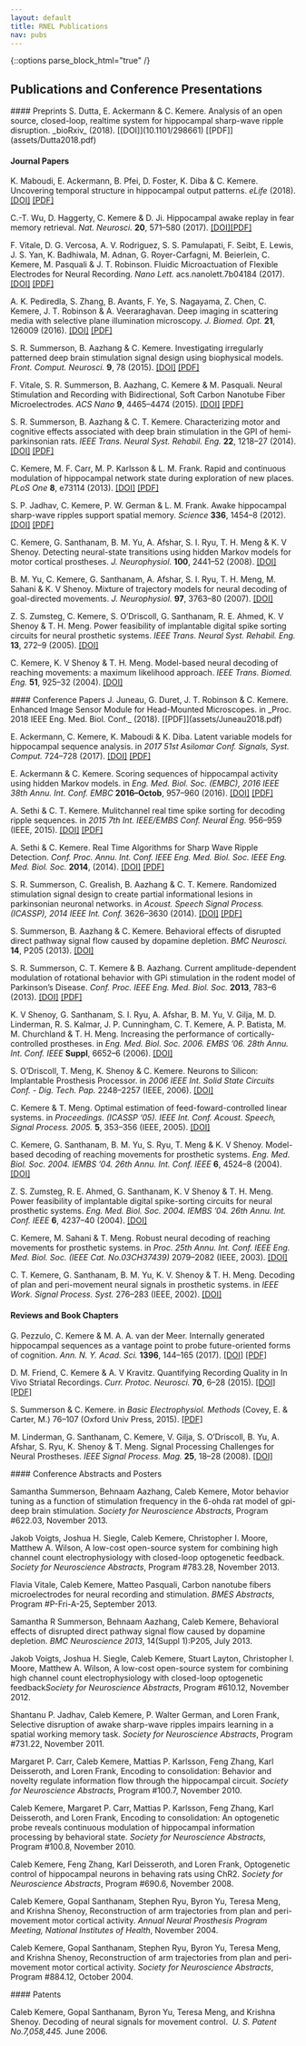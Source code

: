 ```yaml
---
layout: default
title: RNEL Publications
nav: pubs
---
```


{::options parse_block_html="true" /}

## Publications and Conference Presentations
<div class="bs-callout bs-callout-info">
#### Preprints
S. Dutta, E. Ackermann & C. Kemere. Analysis of an open source, closed-loop, realtime system for hippocampal sharp-wave ripple disruption. _bioRxiv_ (2018). [[DOI]](10.1101/298661) [[PDF]](assets/Dutta2018.pdf)

#### Journal Papers
K. Maboudi, E. Ackermann, B. Pfei, D. Foster, K. Diba & C. Kemere. Uncovering temporal structure in hippocampal output patterns. _eLife_ (2018). [[DOI]](10.1101/242594) [[PDF]](assets/Maboudi2018.pdf)

C.-T. Wu, D. Haggerty, C. Kemere & D. Ji. Hippocampal awake replay in fear memory retrieval. _Nat. Neurosci._ **20**, 571–580 (2017). [[DOI]](10.1038/nn.4507)[[PDF]](assets/Wu2017.pdf)

F. Vitale, D. G. Vercosa, A. V. Rodriguez, S. S. Pamulapati, F. Seibt, E. Lewis, J. S. Yan, K. Badhiwala, M. Adnan, G. Royer-Carfagni, M. Beierlein, C. Kemere, M. Pasquali & J. T. Robinson. Fluidic Microactuation of Flexible Electrodes for Neural Recording. _Nano Lett._ acs.nanolett.7b04184 (2017). [[DOI]](10.1021/acs.nanolett.7b04184) [[PDF]](assets/Vitale2017.pdf)

A. K. Pediredla, S. Zhang, B. Avants, F. Ye, S. Nagayama, Z. Chen, C. Kemere, J. T. Robinson & A. Veeraraghavan. Deep imaging in scattering media with selective plane illumination microscopy. _J. Biomed. Opt._ **21**, 126009 (2016). [[DOI]](10.1117/1.JBO.21.12.126009) [[PDF]](assets/Pediredla2016.pdf)

S. R. Summerson, B. Aazhang & C. Kemere. Investigating irregularly patterned deep brain stimulation signal design using biophysical models. _Front. Comput. Neurosci._ **9**, 78 (2015). [[DOI]](10.3389/fncom.2015.00078) [[PDF]](assets/Summerson2015.pdf)

F. Vitale, S. R. Summerson, B. Aazhang, C. Kemere & M. Pasquali. Neural Stimulation and Recording with Bidirectional, Soft Carbon Nanotube Fiber Microelectrodes. _ACS Nano_ **9**, 4465–4474 (2015). [[DOI]](10.1021/acsnano.5b01060) [[PDF]](assets/Vitale2015.pdf)

S. R. Summerson, B. Aazhang & C. T. Kemere. Characterizing motor and cognitive effects associated with deep brain stimulation in the GPI of hemi-parkinsonian rats. _IEEE Trans. Neural Syst. Rehabil. Eng._ **22**, 1218–27 (2014). [[DOI]](10.1109/TNSRE.2014.2330515) [[PDF]](assets/Summerson2014B.pdf)

C. Kemere, M. F. Carr, M. P. Karlsson & L. M. Frank. Rapid and continuous modulation of hippocampal network state during exploration of new places. _PLoS One_ **8**, e73114 (2013). [[DOI]](10.1371/journal.pone.0073114) [[PDF]](assets/Kemere2013.pdf)

S. P. Jadhav, C. Kemere, P. W. German & L. M. Frank. Awake hippocampal sharp-wave ripples support spatial memory. _Science_ **336**, 1454–8 (2012). [[DOI]](10.1126/science.1217230) [[PDF]](assets/Jadhav2012.pdf)

C. Kemere, G. Santhanam, B. M. Yu, A. Afshar, S. I. Ryu, T. H. Meng & K. V Shenoy. Detecting neural-state transitions using hidden Markov models for motor cortical prostheses. _J. Neurophysiol._ **100**, 2441–52 (2008). [[DOI]](10.1152/jn.00924.2007)

B. M. Yu, C. Kemere, G. Santhanam, A. Afshar, S. I. Ryu, T. H. Meng, M. Sahani & K. V Shenoy. Mixture of trajectory models for neural decoding of goal-directed movements. _J. Neurophysiol._ **97**, 3763–80 (2007). [[DOI]](10.1152/jn.00482.2006)

Z. S. Zumsteg, C. Kemere, S. O’Driscoll, G. Santhanam, R. E. Ahmed, K. V Shenoy & T. H. Meng. Power feasibility of implantable digital spike sorting circuits for neural prosthetic systems. _IEEE Trans. Neural Syst. Rehabil. Eng._ **13**, 272–9 (2005). [[DOI]](10.1109/TNSRE.2005.854307)

C. Kemere, K. V Shenoy & T. H. Meng. Model-based neural decoding of reaching movements: a maximum likelihood approach. _IEEE Trans. Biomed. Eng._ **51**, 925–32 (2004). [[DOI]](10.1109/TBME.2004.826675)


</div>

<div class="bs-callout bs-callout-success">
#### Conference Papers
J. Juneau, G. Duret, J. T. Robinson & C. Kemere. Enhanced Image Sensor Module for Head-Mounted Microscopes. in _Proc. 2018 IEEE Eng. Med. Biol. Conf._ (2018). [[PDF]](assets/Juneau2018.pdf)

E. Ackermann, C. Kemere, K. Maboudi & K. Diba. Latent variable models for hippocampal sequence analysis. in _2017 51st Asilomar Conf. Signals, Syst. Comput._ 724–728 (2017). [[DOI]](10.1109/ACSSC.2017.8335439) [[PDF]](assets/Ackermann2017.pdf)

E. Ackermann & C. Kemere. Scoring sequences of hippocampal activity using hidden Markov models. in _Eng. Med. Biol. Soc. (EMBC), 2016 IEEE 38th Annu. Int. Conf. EMBC_ **2016–Octob**, 957–960 (2016). [[DOI]](10.1109/EMBC.2016.7590860) [[PDF]](assets/Ackermann2016.pdf)

A. Sethi & C. T. Kemere. Mulitchannel real time spike sorting for decoding ripple sequences. in _2015 7th Int. IEEE/EMBS Conf. Neural Eng._ 956–959 (IEEE, 2015). [[DOI]](10.1109/NER.2015.7146784) [[PDF]](assets/Sethi2015.pdf)

A. Sethi & C. Kemere. Real Time Algorithms for Sharp Wave Ripple Detection. _Conf. Proc.  Annu. Int. Conf. IEEE Eng. Med. Biol. Soc. IEEE Eng. Med. Biol. Soc._ **2014**, (2014). [[DOI]](10.1109/EMBC.2014.6944164) [[PDF]](assets/Sethi2014.pdf)

S. R. Summerson, C. Grealish, B. Aazhang & C. T. Kemere. Randomized stimulation signal design to create partial informational lesions in parkinsonian neuronal networks. in _Acoust. Speech Signal Process. (ICASSP), 2014 IEEE Int. Conf._ 3626–3630 (2014). [[DOI]](10.1109/ICASSP.2014.6854277) [[PDF]](assets/Summerson2014.pdf)

S. Summerson, B. Aazhang & C. Kemere. Behavioral effects of disrupted direct pathway signal flow caused by dopamine depletion. _BMC Neurosci._ **14**, P205 (2013). [[DOI]](10.1186/1471-2202-14-S1-P205)

S. R. Summerson, C. T. Kemere & B. Aazhang. Current amplitude-dependent modulation of rotational behavior with GPi stimulation in the rodent model of Parkinson’s Disease. _Conf. Proc. IEEE Eng. Med. Biol. Soc._ **2013**, 783–6 (2013). [[DOI]](10.1109/EMBC.2013.6609617) [[PDF]](assets/)

K. V Shenoy, G. Santhanam, S. I. Ryu, A. Afshar, B. M. Yu, V. Gilja, M. D. Linderman, R. S. Kalmar, J. P. Cunningham, C. T. Kemere, A. P. Batista, M. M. Churchland & T. H. Meng. Increasing the performance of cortically-controlled prostheses. in _Eng. Med. Biol. Soc. 2006. EMBS ’06. 28th Annu. Int. Conf. IEEE_ **Suppl**, 6652–6 (2006). [[DOI]](10.1109/IEMBS.2006.260912)

S. O’Driscoll, T. Meng, K. Shenoy & C. Kemere. Neurons to Silicon: Implantable Prosthesis Processor. in _2006 IEEE Int. Solid State Circuits Conf. - Dig. Tech. Pap._ 2248–2257 (IEEE, 2006). [[DOI]](10.1109/ISSCC.2006.1696287)

C. Kemere & T. Meng. Optimal estimation of feed-foward-controlled linear systems. in _Proceedings. (ICASSP ’05). IEEE Int. Conf. Acoust. Speech, Signal Process. 2005._ **5**, 353–356 (IEEE, 2005). [[DOI]](10.1109/ICASSP.2005.1416313)

C. Kemere, G. Santhanam, B. M. Yu, S. Ryu, T. Meng & K. V Shenoy. Model-based decoding of reaching movements for prosthetic systems. _Eng. Med. Biol. Soc. 2004. IEMBS ’04. 26th Annu. Int. Conf. IEEE_ **6**, 4524–8 (2004). [[DOI]](10.1109/IEMBS.2004.1404256)

Z. S. Zumsteg, R. E. Ahmed, G. Santhanam, K. V Shenoy & T. H. Meng. Power feasibility of implantable digital spike-sorting circuits for neural prosthetic systems. _Eng. Med. Biol. Soc. 2004. IEMBS ’04. 26th Annu. Int. Conf. IEEE_ **6**, 4237–40 (2004). [[DOI]](10.1109/IEMBS.2004.1404181)

C. Kemere, M. Sahani & T. Meng. Robust neural decoding of reaching movements for prosthetic systems. in _Proc. 25th Annu. Int. Conf. IEEE Eng. Med. Biol. Soc. (IEEE Cat. No.03CH37439)_ 2079–2082 (IEEE, 2003). [[DOI]](10.1109/IEMBS.2003.1280146)

C. T. Kemere, G. Santhanam, B. M. Yu, K. V. Shenoy & T. H. Meng. Decoding of plan and peri-movement neural signals in prosthetic systems. in _IEEE Work. Signal Process. Syst._ 276–283 (IEEE, 2002). [[DOI]](10.1109/SIPS.2002.1049722)
</div>

<div class="bs-callout bs-callout-info">

#### Reviews and Book Chapters
G. Pezzulo, C. Kemere & M. A. A. van der Meer. Internally generated hippocampal sequences as a vantage point to probe future-oriented forms of cognition. _Ann. N. Y. Acad. Sci._ **1396**, 144–165 (2017). [[DOI]](10.1111/nyas.13329) [[PDF]](assets/Pezzulo2017.pdf)

D. M. Friend, C. Kemere & A. V Kravitz. Quantifying Recording Quality in In Vivo Striatal Recordings. _Curr. Protoc. Neurosci._ **70**, 6–28 (2015). [[DOI]](10.1002/0471142301.ns0628s70) [[PDF]](assets/Friend2015.pdf)

S. Summerson & C. Kemere. in _Basic Electrophysiol. Methods_ (Covey, E. & Carter, M.) 76–107 (Oxford Univ Press, 2015). [[PDF]](assets/Summerson2015B.pdf)

M. Linderman, G. Santhanam, C. Kemere, V. Gilja, S. O’Driscoll, B. Yu, A. Afshar, S. Ryu, K. Shenoy & T. Meng. Signal Processing Challenges for Neural Prostheses. _IEEE Signal Process. Mag._ **25**, 18–28 (2008). [[DOI]](10.1109/MSP.2008.4408439)

</div>


<div class="bs-callout bs-callout-danger">
#### Conference Abstracts and Posters

<p>Samantha Summerson, Behnaam Aazhang, Caleb Kemere, Motor behavior tuning as a
function of stimulation frequency in the 6-ohda rat model of gpi-deep brain stimulation.
<i>Society for Neuroscience Abstracts</i>, Program #622.03, November 2013.</p>

<p>Jakob Voigts, Joshua H. Siegle, Caleb Kemere, Christopher I. Moore, Matthew A.
Wilson, A low-cost open-source system for combining high channel count electrophysiology with
closed-loop optogenetic feedback. <i>Society for Neuroscience Abstracts</i>, Program #783.28,
November 2013.</p>

<p>Flavia Vitale, Caleb Kemere, Matteo Pasquali, Carbon nanotube fibers microelectrodes
for neural recording and stimulation. <i>BMES Abstracts</i>, Program #P-Fri-A-25, September
2013.</p>

<p>Samantha R Summerson, Behnaam Aazhang, Caleb Kemere, Behavioral effects of
disrupted direct pathway signal flow caused by dopamine depletion. <i>BMC Neuroscience
  2013</i>, 14(Suppl 1):P205, July 2013.</p>

<p>Jakob Voigts, Joshua H. Siegle, Caleb Kemere, Stuart Layton, Christopher I. Moore,
Matthew A.  Wilson, A low-cost open-source system for combining high channel count
electrophysiology with closed-loop optogenetic feedback<i>Society</i><i> for Neuroscience
  Abstracts</i>, Program #610.12, November 2012.</p>

<p>Shantanu P. Jadhav, Caleb Kemere, P. Walter German, and Loren Frank, Selective
disruption of awake sharp-wave ripples impairs learning in a spatial working memory task.
<i>Society for Neuroscience Abstracts</i>, Program #731.22, November 2011.</p>

<p>Margaret P. Carr, Caleb Kemere, Mattias P. Karlsson, Feng Zhang, Karl Deisseroth, and
Loren Frank, Encoding to consolidation: Behavior and novelty regulate information flow through
the hippocampal circuit. <i>Society for Neuroscience Abstracts</i>, Program #100.7, November
2010.</p>

<p>Caleb Kemere, Margaret P. Carr, Mattias P. Karlsson, Feng Zhang, Karl Deisseroth, and
Loren Frank, Encoding to consolidation: An optogenetic probe reveals continuous modulation of
hippocampal information processing by behavioral state. <i>Society for Neuroscience
  Abstracts</i>, Program #100.8, November 2010.</p>

<p>Caleb Kemere, Feng Zhang, Karl Deisseroth, and Loren Frank, Optogenetic control of
hippocampal neurons in behaving rats using ChR2. <i>Society for Neuroscience Abstracts</i>,
Program #690.6, November 2008.</p>

<p>Caleb Kemere, Gopal Santhanam, Stephen Ryu, Byron Yu, Teresa Meng, and Krishna
Shenoy, Reconstruction of arm trajectories from plan and peri-movement motor cortical
activity.  <i>Annual Neural Prosthesis Program Meeting, National Institutes of Health</i>,
November 2004.</p>

<p>Caleb Kemere, Gopal Santhanam, Stephen Ryu, Byron Yu, Teresa Meng, and Krishna
Shenoy, Reconstruction of arm trajectories from plan and peri-movement motor cortical
activity.  <i>Society for Neuroscience Abstracts</i>, Program #884.12, October 2004.</p>
</div>


<div class="bs-callout bs-callout-success">
#### Patents

<p>Caleb Kemere, Gopal Santhanam, Byron Yu, Teresa Meng, and Krishna Shenoy.  Decoding
of neural signals for movement control.&nbsp; <i>U. S. Patent No.7,058,445.</i> June 2006.</p>
</div>
